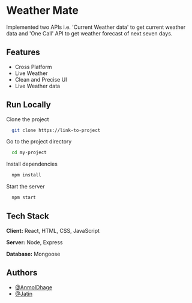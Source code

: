 
# Weather Mate

Implemented two APIs i.e. 'Current Weather data' to
get current weather data and 'One Call' API to get
weather forecast of next seven days.



## Features

- Cross Platform
- Live Weather
- Clean and Precise UI
- Live Weather data

## Run Locally

Clone the project

```bash
  git clone https://link-to-project
```

Go to the project directory

```bash
  cd my-project
```

Install dependencies

```bash
  npm install
```

Start the server

```bash
  npm start
```


## Tech Stack

**Client:** React, HTML, CSS, JavaScript

**Server:** Node, Express

**Database:** Mongoose


## Authors

- [@AnmolDhage](https://github.com/AnmolDhage)
- [@Jatin](https://github.com/Mr-Hypocrite)

